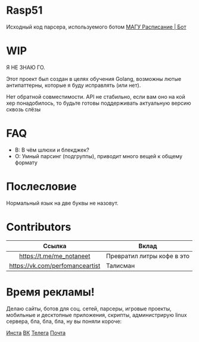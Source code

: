# Rasp51
Исходный код парсера, используемого ботом [МАГУ Расписание | Бот](https://vk.com/rasp51)

# WIP
Я НЕ ЗНАЮ ГО.

Этот проект был создан в целях обучения Golang, возможны лютые антипаттерны, которые я буду исправлять (или нет).

Нет обратной совместимости. API не стабильно, если вам оно на кой хер понадобилось, то будьте готовы поддерживать актуальную версию сквозь слёзы

# FAQ
- В: В чём шлюхи и блекджек?
- О: Умный парсинг (подгруппы), приводит много вещей к общему формату

# Послесловие
Нормальный язык на две буквы не назовут.

# Contributors

| Ссылка | Вклад |
| :---: | --- |
| https://t.me/me_notaneet | Превратил литры кофе в это |
| https://vk.com/perfomanceartist | Талисман |

# Время рекламы!
Делаю сайты, ботов для соц. сетей, парсеры, игровые проекты, мобильные и десктопные приложения, скрипты, администрирую linux сервера, бла, бла, бла, ну вы поняли короче:

[Инста](https://instagram.com/telki_ne_pishite) [ВК](https://vk.com/notaneet) [Телега](https://t.me/me_notaneet) [Почта](mailto:notaneet.dev@gmail.com)